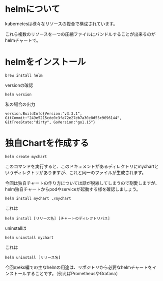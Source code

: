 # helmについて
kubernetesは様々なリソースの複合で構成されています。

これら複数のリソースを一つの圧縮ファイルにバンドルすることが出来るのがhelmチャートで。

# helmをインストール

```
brew install helm
```

versionの確認

```
helm version
```

私の場合の出力

```
version.BuildInfo{Version:"v3.3.1", GitCommit:"249e5215cde0c3fa72e27eb7a30e8d55c9696144", GitTreeState:"dirty", GoVersion:"go1.15"}
```

# 独自Chartを作成する

```
helm create mychart
```

このコマンドを実行すると、このドキュメントがあるディレクトリにmychartというディレクトリがありますが、これと同一のファイルが生成されます。

今回は独自チャートの作り方については話が脱線してしまうので割愛しますが、helm独自チャートからpodやserviceが起動する様を確認しましょう。

```
helm install mychart ./mychart
```

これは
```
helm install [リリース名] [チャートのディレクトリパス]
```

uninstallは
```
helm uninstall mychart
```

 これは
 ```
 helm uninstall [リリース名]
 ```

今回のeks編での主なhelmの用途は、リポジトリから必要なhelmチャートをインストールすることです。（例えばPrometheusやGrafana）